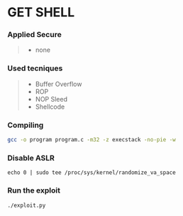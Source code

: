 # GET SHELL

### Applied Secure

> - none

### Used tecniques

> - Buffer Overflow
> - ROP
> - NOP Sleed
> - Shellcode

### Compiling

```bash
gcc -o program program.c -m32 -z execstack -no-pie -w
```

### Disable ASLR

```
echo 0 | sudo tee /proc/sys/kernel/randomize_va_space
```

### Run the exploit

```bash
./exploit.py
```
